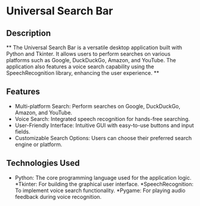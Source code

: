 # Universal Search Bar

## Description

** The Universal Search Bar is a versatile desktop application built with Python and Tkinter. It allows users to perform searches on various platforms such as Google, DuckDuckGo, Amazon, and YouTube. The application also features a voice search capability using the SpeechRecognition library, enhancing the user experience. **


## Features

* Multi-platform Search: Perform searches on Google, DuckDuckGo, Amazon, and YouTube.
* Voice Search: Integrated speech recognition for hands-free searching.
* User-Friendly Interface: Intuitive GUI with easy-to-use buttons and input fields.
* Customizable Search Options: Users can choose their preferred search engine or platform.

## Technologies Used

* Python: The core programming language used for the application logic.
*Tkinter: For building the graphical user interface.
*SpeechRecognition: To implement voice search functionality.
*Pygame: For playing audio feedback during voice recognition.
